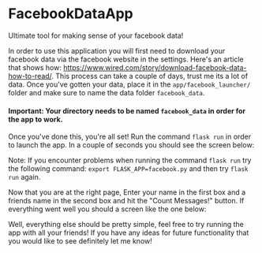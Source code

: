 # FacebookDataApp
Ultimate tool for making sense of your facebook data!

In order to use this application you will first need to download your facebook data via the facebook website in the settings. Here's an article that shows how: https://www.wired.com/story/download-facebook-data-how-to-read/. This process can take a couple of days, trust me its a lot of data. Once you've gotten your data, place it in the `app/facebook_launcher/` folder and make sure to name the data folder `facebook_data`.

#### Important: Your directory needs to be named `facebook_data` in order for the app to work.

Once you've done this, you're all set! Run the command `flask run` in order to launch the app. In a couple of seconds you should see the screen below: 


Note: If you encounter problems when running the command `flask run` try the following command: `export FLASK_APP=facebook.py` and then try `flask run` again.

Now that you are at the right page, Enter your name in the first box and a friends name in the second box and hit the "Count Messages!" button. If everything went well you should a screen like the one below:


Well, everything else should be pretty simple, feel free to try running the app with all your friends! If you have any ideas for future functionality that you would like to see definitely let me know!
